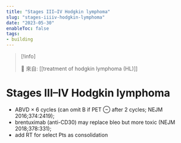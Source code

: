 ```yaml
---
title: "Stages III–IV Hodgkin lymphoma"
slug: "stages-iiiiv-hodgkin-lymphoma"
date: "2023-05-30"
enableToc: false
tags:
- building
---
```


> [!info]
>
> 🌱 來自: [[treatment of hodgkin lymphoma (HL)]]

# Stages III–IV Hodgkin lymphoma

- ABVD × 6 cycles (can omit B if PET ⊖ after 2 cycles; NEJM 2016;374:2419);
- brentuximab (anti-CD30) may replace bleo but more toxic (NEJM 2018;378:331);
- add RT for select Pts as consolidation


